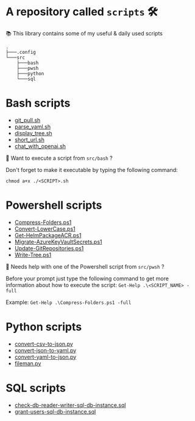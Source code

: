 # A repository called `scripts` 🛠 

📚 This library contains some of my useful &amp; daily used scripts

````
.
├───.config
└───src
    ├───bash
    ├───pwsh
    ├───python
    └───sql
````
# Bash scripts

- [git_pull.sh](https://github.com/najx/scripts/blob/master/src/bash/git_pull.sh)
- [parse_yaml.sh](https://github.com/najx/scripts/blob/master/src/bash/parse_yaml.sh)
- [display_tree.sh](https://github.com/najx/scripts/blob/master/src/bash/display_tree.sh)
- [short_url.sh](https://github.com/najx/scripts/blob/master/src/bash/short_url.sh)
- [chat_with_openai.sh](https://github.com/najx/scripts/blob/master/src/bash/chat_with_openai.sh)

🤔 Want to execute a script from `src/bash` ?

Don't forget to make it executable by typing the following command:

`chmod a+x ./<SCRIPT>.sh`

# Powershell scripts

- [Compress-Folders.ps1](https://github.com/najx/scripts/blob/master/src/pwsh/Compress-Folders.ps1)
- [Convert-LowerCase.ps1](https://github.com/najx/scripts/blob/master/src/pwsh/Convert-LowerCase.ps1)
- [Get-HelmPackageACR.ps1](https://github.com/najx/scripts/blob/master/src/pwsh/Get-HelmPackageACR.ps1)
- [Migrate-AzureKeyVaultSecrets.ps1](https://github.com/najx/scripts/blob/master/src/pwsh/Migrate-AzureKeyVaultSecrets.ps1)
- [Update-GitRepositories.ps1](https://github.com/najx/scripts/blob/master/src/pwsh/Update-GitRepositories.ps1)
- [Write-Tree.ps1](https://github.com/najx/scripts/blob/master/src/pwsh/Write-Tree.ps1)

🤔 Needs help with one of the Powershell script from `src/pwsh` ?

Before your prompt just type the following command to get more information about how to execute the script: `Get-Help .\<SCRIPT_NAME> -full`

Example: `Get-Help .\Compress-Folders.ps1 -full`

# Python scripts

- [convert-csv-to-json.py](https://github.com/najx/scripts/blob/master/src/python/convert-csv-to-json.py)
- [convert-json-to-yaml.py](https://github.com/najx/scripts/blob/master/src/python/convert-json-to-yaml.py)
- [convert-yaml-to-json.py](https://github.com/najx/scripts/blob/master/src/python/convert-yaml-to-json.py)
- [fileman.py](https://github.com/najx/scripts/blob/master/src/python/fileman.py)

# SQL scripts

- [check-db-reader-writer-sql-db-instance.sql](https://github.com/najx/scripts/blob/master/src/sql/check-db-reader-writer-sql-db-instance.sql)
- [grant-users-sql-db-instance.sql](https://github.com/najx/scripts/blob/master/src/sql/grant-users-sql-db-instance.sql)
